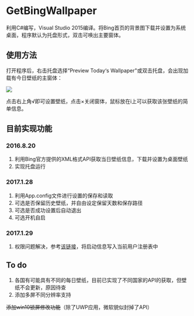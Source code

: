 # GetBingWallpaper
利用C#编写，Visual Studio 2015编译。将Bing首页的背景图下载并设置为系统桌面，程序默认为托盘形式，双击可唤出主要窗体。

## 使用方法

打开程序后，右击托盘选择“Preview Today‘s Wallpaper"或双击托盘，会出现加载有今日壁纸的主窗体：

![](http://www.lxalxy.com/medias/article_images/2016/08/20/kngdgp.png)

点击右上角√即可设置壁纸，点击×关闭窗体，鼠标放在i上可以获取该张壁纸的简单信息。

## 目前实现功能

### 2016.8.20

1. 利用Bing官方提供的XML格式API获取当日壁纸信息，下载并设置为桌面壁纸
2. 实现托盘运行

### 2017.1.28

1. 利用App.config文件进行设置的保存和读取
2. 可选是否保留历史壁纸，并自由设定保留天数和保存路径
3. 可选是否成功设置后自动退出
4. 可选开机自启

### 2017.1.29

1. 权限问题解决，参考[该链接](https://www.oschina.net/question/1041591_221434)，将启动信息写入当前用户注册表中

## To do

1. 各国有可能具有不同的每日壁纸，目前已实现了不同国家的API的获取，但壁纸不会更新，原因待查
2. 添加多屏不同分辨率支持

~~添加win10锁屏修改功能~~（除了UWP应用，微软貌似封掉了API）